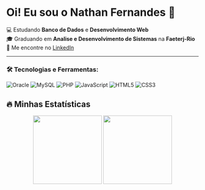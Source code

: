 # Oi! Eu sou o Nathan Fernandes 👋

💻 Estudando **Banco de Dados** e **Desenvolvimento Web**  
🎓 Graduando em **Analise e Desenvolvimento de Sistemas** na **Faeterj-Rio**    
🔗 Me encontre no [LinkedIn](www.linkedin.com/in/nathan-fernandes-5a99251bb_icons=true&theme=dark) 

---

### 🛠️ Tecnologias e Ferramentas:
![Oracle](https://img.shields.io/badge/Oracle-F80000?style=for-the-badge&logo=oracle&logoColor=white)
![MySQL](https://img.shields.io/badge/MySQL-005C84?style=for-the-badge&logo=mysql&logoColor=white)
![PHP](https://img.shields.io/badge/PHP-777BB4?style=for-the-badge&logo=php&logoColor=white&logoWidth=40)
![JavaScript](https://img.shields.io/badge/JavaScript-F7DF1E?style=for-the-badge&logo=javascript&logoColor=black)
![HTML5](https://img.shields.io/badge/HTML5-E34F26?style=for-the-badge&logo=html5&logoColor=white)
![CSS3](https://img.shields.io/badge/CSS3-1572B6?style=for-the-badge&logo=css3&logoColor=white)
## 🔥 Minhas Estatísticas

<div align="center">
  <img height="180em" src="https://github-readme-stats.vercel.app/api/top-langs/?username=NathanFernandes1&layout=compact&theme=dark&locale=pt-br"/>
   <img height="180em" src="https://github-readme-streak-stats.herokuapp.com/?user=NathanFernandes1&theme=dark&locale=pt-br"/>
</div>
